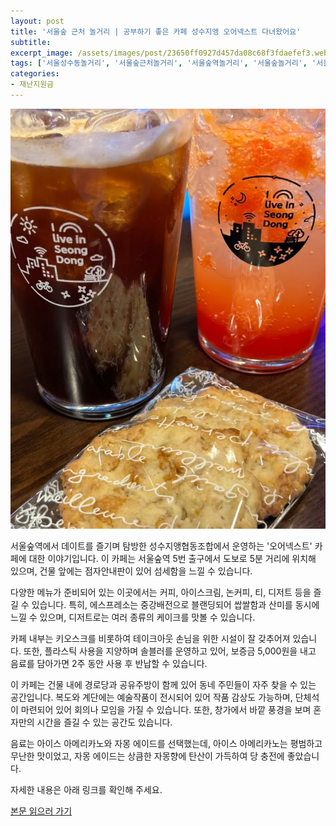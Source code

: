 ```yaml
---
layout: post
title: '서울숲 근처 놀거리 | 공부하기 좋은 카페 성수지앵 오어넥스트 다녀왔어요'
subtitle: 
excerpt_image: /assets/images/post/23650ff0927d457da08c68f3fdaefef3.webp
tags: ['서울성수동놀거리', '서울숲근처놀거리', '서울숲역놀거리', '서울숲놀거리', '서울숲공부하기좋은카페', '오어넥스트', '성수지앵', '성수지앵협동조합', '서울숲카페', '뚝섬역카페']
categories: 
- 재난지원금
---
```


![메인 이미지](/assets/images/post/23650ff0927d457da08c68f3fdaefef3.webp)

서울숲역에서 데이트를 즐기며 탐방한 성수지앵협동조합에서 운영하는 '오어넥스트' 카페에 대한 이야기입니다. 이 카페는 서울숲역 5번 출구에서 도보로 5분 거리에 위치해 있으며, 건물 앞에는 점자안내판이 있어 섬세함을 느낄 수 있습니다.

다양한 메뉴가 준비되어 있는 이곳에서는 커피, 아이스크림, 논커피, 티, 디저트 등을 즐길 수 있습니다. 특히, 에스프레소는 중강배전으로 블랜딩되어 쌉쌀함과 산미를 동시에 느낄 수 있으며, 디저트로는 여러 종류의 케이크를 맛볼 수 있습니다. 

카페 내부는 키오스크를 비롯하여 테이크아웃 손님을 위한 시설이 잘 갖추어져 있습니다. 또한, 플라스틱 사용을 지양하며 솔블러를 운영하고 있어, 보증금 5,000원을 내고 음료를 담아가면 2주 동안 사용 후 반납할 수 있습니다.

이 카페는 건물 내에 경로당과 공유주방이 함께 있어 동네 주민들이 자주 찾을 수 있는 공간입니다. 복도와 계단에는 예술작품이 전시되어 있어 작품 감상도 가능하며, 단체석이 마련되어 있어 회의나 모임을 가질 수 있습니다. 또한, 창가에서 바깥 풍경을 보며 혼자만의 시간을 즐길 수 있는 공간도 있습니다.

음료는 아이스 아메리카노와 자몽 에이드를 선택했는데, 아이스 아메리카노는 평범하고 무난한 맛이었고, 자몽 에이드는 상큼한 자몽향에 탄산이 가득하여 당 충전에 좋았습니다.

자세한 내용은 아래 링크를 확인해 주세요.

[본문 읽으러 가기](https://m.blog.naver.com/ham_eaten_jellybear/223262763741)
